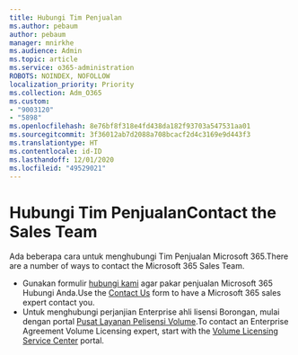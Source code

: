 ```yaml
---
title: Hubungi Tim Penjualan
ms.author: pebaum
author: pebaum
manager: mnirkhe
ms.audience: Admin
ms.topic: article
ms.service: o365-administration
ROBOTS: NOINDEX, NOFOLLOW
localization_priority: Priority
ms.collection: Adm_O365
ms.custom:
- "9003120"
- "5898"
ms.openlocfilehash: 8e76bf8f318e4fd438da182f93703a547531aa01
ms.sourcegitcommit: 3f36012ab7d2088a708bcacf2d4c3169e9d443f3
ms.translationtype: HT
ms.contentlocale: id-ID
ms.lasthandoff: 12/01/2020
ms.locfileid: "49529021"
---
```

# <a name="contact-the-sales-team"></a><span data-ttu-id="fc45e-102">Hubungi Tim Penjualan</span><span class="sxs-lookup"><span data-stu-id="fc45e-102">Contact the Sales Team</span></span>

<span data-ttu-id="fc45e-103">Ada beberapa cara untuk menghubungi Tim Penjualan Microsoft 365.</span><span class="sxs-lookup"><span data-stu-id="fc45e-103">There are a number of ways to contact the Microsoft 365 Sales Team.</span></span>

- <span data-ttu-id="fc45e-104">Gunakan formulir [hubungi kami](https://go.microsoft.com/fwlink/p/?LinkId=518644&clcid=0x0409)  agar pakar penjualan Microsoft 365 Hubungi Anda.</span><span class="sxs-lookup"><span data-stu-id="fc45e-104">Use the  [Contact Us](https://go.microsoft.com/fwlink/p/?LinkId=518644&clcid=0x0409)  form to have a Microsoft 365 sales expert contact you.</span></span>
- <span data-ttu-id="fc45e-105">Untuk menghubungi perjanjian Enterprise ahli lisensi Borongan, mulai dengan portal [Pusat Layanan Pelisensi Volume](https://go.microsoft.com/fwlink/p/?LinkId=329762).</span><span class="sxs-lookup"><span data-stu-id="fc45e-105">To contact an Enterprise Agreement Volume Licensing expert, start with the  [Volume Licensing Service Center](https://go.microsoft.com/fwlink/p/?LinkId=329762) portal.</span></span>
